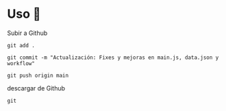 # Uso 🚀
Subir a Github

```
git add .
```
```
git commit -m "Actualización: Fixes y mejoras en main.js, data.json y workflow"
```
```
git push origin main
```

descargar de Github
```
git 
```
